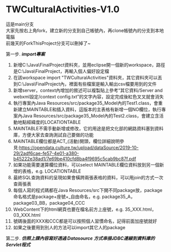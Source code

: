 # TWCulturalActivities-V1.0
  
這是main分支      
大家先按右上角fork，建立新的分支到自己帳號內，再clone帳號內的分支到本地電腦  
前幾天的ForkThisProject分支可以刪掉了~  
  
  
第一步. ***import專案***  
   
   
1. 新增C:\Java\FinalProject資料夾，並用eclipse開一個新的workspace，路徑是C:\Java\FinalProject，再輸入個人偏好設定檔  
2. 在該workspace import "TWCulturalActivities"資料夾，其它資料夾可以丟到C:\Java\FinalProject內，裡面有些檔案是輸入輸出csv檔要用到的文件
3. 新增server，context內增加的敘述可以複製貼上參考“其它資料/Server and webxml設定/context config.txt”的文字內容，設定完成後紅色叉叉就會消失  
4. 執行專案內Java Resources/src/package35_Model內的Test1.class，會重新建立MAINTABLE和插入資料，這版本的主表格有新增一個NO欄位，執行專案內Java Resources/src/package35_Model內的Test2.class，會建立含活動地點經緯度的LOCATIONTABLE  
5. MAINTABLE不需手動新增或修改，它的用途是把文化部的網路資料塞到資料庫，方便大家去查詢測試自己要做的功能  
6. MAINTABLE欄位都是ACT_(活動)開頭，欄位詳細說明參見:https://opendata.culture.tw/upload/dataSource/2019-10-29/2adf6cae-fe57-4e01-a380-b45222e38ad1/7e69be410cfd8ba4f9695c5cab9bc87f.pdf
7. 如果功能需要運算欄位資料，可以select MAINTABLE欄位資料放到另一個新增的表格，e.g. LOCATIONTABLE
8. 最終SQL查詢資料的呈現如果會橫跨兩張表格的資料，可以用join的方式一次查兩張表
9. 每個人寫的程式碼都在Java Resources/src下開不同package放，package命名格式是package+座號+_自由命名，e.g. package35_A，package03_BB，package04_CCC
11. ＷebContent下的html網頁也要在檔名前方上座號，e.g. 35_XXX.html，03_XXX.html
12. 號碼後面的XXX和CCC都是可以按照個人習慣命名，記得前面加座號就好
13. 如果之後要用到別人的方法可以import其它人的package
  
第二步. ***仿照上課內容寫好透過 Datasource 方式串接JDBC連線到資料庫的Servlet程式***  



